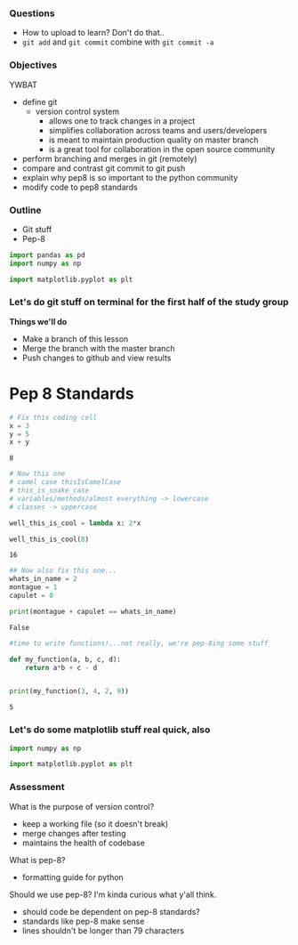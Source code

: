 
### Questions
* How to upload to learn? Don't do that..
* `git add` and `git commit` combine with `git commit -a`

### Objectives
YWBAT
* define git
    * version control system
        * allows one to track changes in a project
        * simplifies collaboration across teams and users/developers
        * is meant to maintain production quality on master branch
        * is a great tool for collaboration in the open source community
* perform branching and merges in git (remotely)
* compare and contrast git commit to git push
* explain why pep8 is so important to the python community
* modify code to pep8 standards

### Outline
* Git stuff 
* Pep-8


```python
import pandas as pd
import numpy as np

import matplotlib.pyplot as plt
```

### Let's do git stuff on terminal for the first half of the study group


**Things we'll do**
- Make a branch of this lesson
- Merge the branch with the master branch
- Push changes to github and view results

# Pep 8 Standards


```python
# Fix this coding cell
x = 3
y = 5
x + y
```




    8




```python
# Now this one 
# camel case thisIsCamelCase
# this_is_snake_case
# variables/methods/almost everything -> lowercase
# classes -> uppercase

well_this_is_cool = lambda x: 2*x

well_this_is_cool(8)
```




    16




```python
## Now also fix this one...
whats_in_name = 2
montague = 1
capulet = 0

print(montague + capulet == whats_in_name)
```

    False



```python
#time to write functions!...not really, we're pep-8ing some stuff

def my_function(a, b, c, d):
    return a*b + c - d 


print(my_function(3, 4, 2, 9))
```

    5


### Let's do some matplotlib stuff real quick, also


```python
import numpy as np

import matplotlib.pyplot as plt
```

### Assessment

What is the purpose of version control?
* keep a working file (so it doesn't break)
* merge changes after testing
* maintains the health of codebase


What is pep-8?
* formatting guide for python


Should we use pep-8? I'm kinda curious what y'all think.
* should code be dependent on pep-8 standards?
* standards like pep-8 make sense
* lines shouldn't be longer than 79 characters
